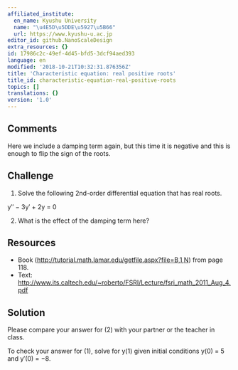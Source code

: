 ```yaml
---
affiliated_institute:
  en_name: Kyushu University
  name: "\u4E5D\u5DDE\u5927\u5B66"
  url: https://www.kyushu-u.ac.jp
editor_id: github.NanoScaleDesign
extra_resources: {}
id: 17986c2c-49ef-4d45-bfd5-3dcf94aed393
language: en
modified: '2018-10-21T10:32:31.876356Z'
title: 'Characteristic equation: real positive roots'
title_id: characteristic-equation-real-positive-roots
topics: []
translations: {}
version: '1.0'
---
```


## Comments

Here we include a damping term again, but this time it is negative and this is enough to flip the sign of the roots.

## Challenge

1. Solve the following 2nd-order differential equation that has real roots.

y′′ − 3y′ + 2y = 0

2. What is the effect of the damping term here?

## Resources

- Book (http://tutorial.math.lamar.edu/getfile.aspx?file=B,1,N) from page 118.
- Text: http://www.its.caltech.edu/~roberto/FSRI/Lecture/fsri_math_2011_Aug_4.pdf

## Solution

Please compare your answer for (2) with your partner or the teacher in class.

To check your answer for (1), solve for y(1) given initial conditions y(0) = 5 and y′(0) = −8.
